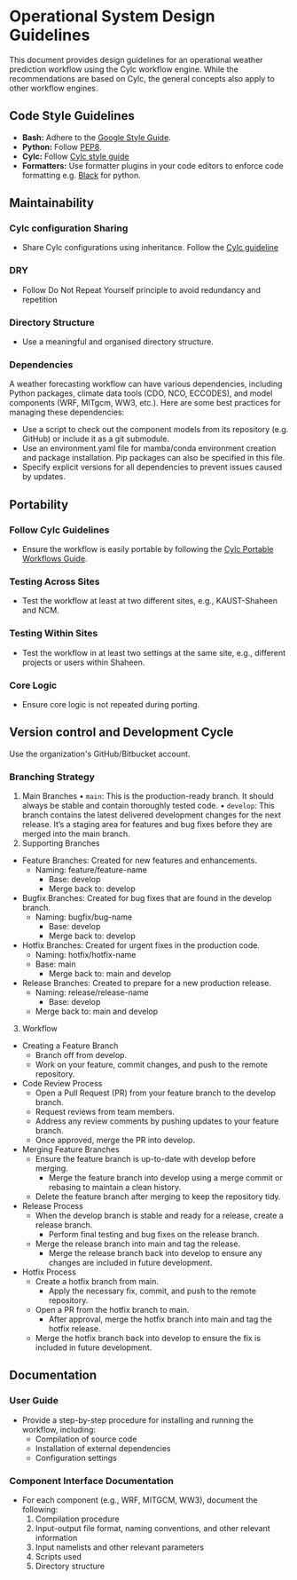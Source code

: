 
# Operational System Design Guidelines

This document provides design guidelines for an operational weather prediction workflow using the Cylc workflow engine. While the recommendations are based on Cylc, the general concepts also apply to other workflow engines.

## Code Style Guidelines
  - **Bash:** Adhere to the [Google Style Guide](https://google.github.io/styleguide/shell.xml).
  - **Python:** Follow [PEP8](https://www.python.org/dev/peps/pep-0008/).
  - **Cylc:** Follow [Cylc style guide](https://cylc.github.io/cylc-doc/latest/html/workflow-design-guide/style-guide.html)
  - **Formatters:** Use formatter plugins in your code editors to enforce code formatting e.g. [Black](https://black.readthedocs.io/en/stable/) for python.

## Maintainability
### Cylc configuration Sharing
- Share Cylc configurations using inheritance. Follow the [Cylc guideline](https://cylc.github.io/cylc-doc/latest/html/workflow-design-guide/efficiency.html#sharing-by-inheritance)

### DRY
- Follow Do Not Repeat Yourself principle to avoid redundancy and repetition

### Directory Structure
- Use a meaningful and organised directory structure.

### Dependencies
A weather forecasting workflow can have various dependencies, including Python packages, climate data tools (CDO, NCO, ECCODES), and model components (WRF, MITgcm, WW3, etc.). Here are some best practices for managing these dependencies:
- Use a script to check out the component models from its repository (e.g. GitHub) or include it as a git submodule.
- Use an environment.yaml file for mamba/conda environment creation and package installation. Pip packages can also be specified in this file.
- Specify explicit versions for all dependencies to prevent issues caused by updates.

    
## Portability

### Follow Cylc Guidelines
- Ensure the workflow is easily portable by following the [Cylc Portable Workflows Guide](https://cylc.github.io/cylc-doc/latest/html/workflow-design-guide/portable-workflows.html).

### Testing Across Sites
- Test the workflow at least at two different sites, e.g., KAUST-Shaheen and NCM.

### Testing Within Sites
- Test the workflow in at least two settings at the same site, e.g., different projects or users within Shaheen.

### Core Logic
- Ensure core logic is not repeated during porting.

## Version control and Development Cycle
Use the organization's GitHub/Bitbucket account.

### Branching Strategy
1. Main Branches
	•	`main`: This is the production-ready branch. It should always be stable and contain thoroughly tested code.
	•	`develop`: This branch contains the latest delivered development changes for the next release. It’s a staging area for features and bug fixes before they are merged into the main branch.
2.	Supporting Branches
- Feature Branches: Created for new features and enhancements.
  - Naming: feature/feature-name
	- Base: develop
	- Merge back to: develop
- Bugfix Branches: Created for bug fixes that are found in the develop branch.
  - Naming: bugfix/bug-name
	- Base: develop
	- Merge back to: develop
- Hotfix Branches: Created for urgent fixes in the production code.
	- Naming: hotfix/hotfix-name
  - Base: main
	- Merge back to: main and develop
- Release Branches: Created to prepare for a new production release.
  - Naming: release/release-name
	- Base: develop
  - Merge back to: main and develop
    
3. Workflow
- Creating a Feature Branch
  -  Branch off from develop.
	- Work on your feature, commit changes, and push to the remote repository.
- Code Review Process
  -  Open a Pull Request (PR) from your feature branch to the develop branch.
	-  Request reviews from team members.
	- Address any review comments by pushing updates to your feature branch.
	-  Once approved, merge the PR into develop.
- Merging Feature Branches
  - Ensure the feature branch is up-to-date with develop before merging.
	- Merge the feature branch into develop using a merge commit or rebasing to maintain a clean history.
  - Delete the feature branch after merging to keep the repository tidy.
- Release Process
  - When the develop branch is stable and ready for a release, create a release branch.
	- Perform final testing and bug fixes on the release branch.
  - Merge the release branch into main and tag the release.
	- Merge the release branch back into develop to ensure any changes are included in future development.
- Hotfix Process
  - Create a hotfix branch from main.
	- Apply the necessary fix, commit, and push to the remote repository.
  - Open a PR from the hotfix branch to main.
	- After approval, merge the hotfix branch into main and tag the hotfix release.
  - Merge the hotfix branch back into develop to ensure the fix is included in future development.

## Documentation

### User Guide
- Provide a step-by-step procedure for installing and running the workflow, including:
  - Compilation of source code
  - Installation of external dependencies
  - Configuration settings

### Component Interface Documentation
- For each component (e.g., WRF, MITGCM, WW3), document the following:
  1. Compilation procedure
  2. Input-output file format, naming conventions, and other relevant information
  3. Input namelists and other relevant parameters
  4. Scripts used
  5. Directory structure
